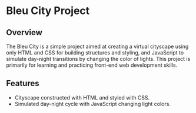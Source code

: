 # Bleu City Project

## Overview
The Bleu City is a simple project aimed at creating a virtual cityscape using only HTML and CSS for building structures and styling, and JavaScript to simulate day-night transitions by changing the color of lights. This project is primarily for learning and practicing front-end web development skills.

## Features
- Cityscape constructed with HTML and styled with CSS.
- Simulated day-night cycle with JavaScript changing light colors.


